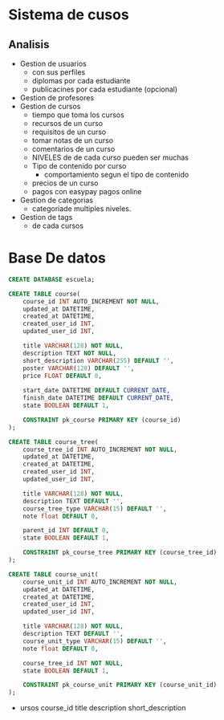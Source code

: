 # Sistema de cusos
## Analisis
* Gestion de usuarios
    - con sus perfiles
    - diplomas por cada estudiante
    - publicacines por cada estudiante (opcional) 
* Gestion de profesores
* Gestion de cursos
    - tiempo que toma los cursos
    - recursos de un curso
    - requisitos de un curso
    - tomar notas de un curso
    - comentarios de un curso
    - NIVELES de de cada curso pueden ser muchas
    - Tipo de contenido por curso
        - comportamiento segun el tipo de contenido
    - precios de un curso
    - pagos con easypay pagos online
* Gestion de categorias
    - categoriade multiples niveles.
* Gestion de tags
    - de cada cursos


# Base De datos
```sql
CREATE DATABASE escuela;

CREATE TABLE course(
    course_id INT AUTO_INCREMENT NOT NULL,
    updated_at DATETIME,
    created_at DATETIME,
    created_user_id INT,
    updated_user_id INT,

    title VARCHAR(128) NOT NULL,
    description TEXT NOT NULL,
    short_description VARCHAR(255) DEFAULT '',
    poster VARCHAR(128) DEFAULT '',
    price FLOAT DEFAULT 0,
 
    start_date DATETIME DEFAULT CURRENT_DATE,
    finish_date DATETIME DEFAULT CURRENT_DATE,
    state BOOLEAN DEFAULT 1,

    CONSTRAINT pk_course PRIMARY KEY (course_id)
);

CREATE TABLE course_tree(
    course_tree_id INT AUTO_INCREMENT NOT NULL,
    updated_at DATETIME,
    created_at DATETIME,
    created_user_id INT,
    updated_user_id INT,

    title VARCHAR(128) NOT NULL,
    description TEXT DEFAULT '',
    course_tree_type VARCHAR(15) DEFAULT '',
    note float DEFAULT 0,

    parent_id INT DEFAULT 0,
    state BOOLEAN DEFAULT 1,

    CONSTRAINT pk_course_tree PRIMARY KEY (course_tree_id)
);

CREATE TABLE course_unit(
    course_unit_id INT AUTO_INCREMENT NOT NULL,
    updated_at DATETIME,
    created_at DATETIME,
    created_user_id INT,
    updated_user_id INT,

    title VARCHAR(128) NOT NULL,
    description TEXT DEFAULT '',
    course_unit_type VARCHAR(15) DEFAULT '',
    note float DEFAULT 0,

    course_tree_id INT NOT NULL,
    state BOOLEAN DEFAULT 1,

    CONSTRAINT pk_course_unit PRIMARY KEY (course_unit_id)
);

```
* ursos
    course_id
    title
    description
    short_description
    